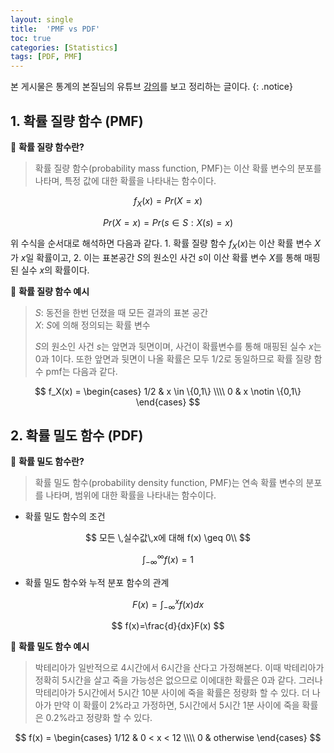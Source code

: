 ```yaml
---
layout: single
title:  'PMF vs PDF'
toc: true
categories: [Statistics]
tags: [PDF, PMF]
---
```


본 게시물은 통계의 본질님의 유튜브 [강의](https://www.youtube.com/watch?v=_jG3FQkprgo)를 보고 정리하는 글이다.
{: .notice}

## 1. 확률 질량 함수 (PMF)

👀 **확률 질량 함수란?**

>  확률 질량 함수(probability mass function, PMF)는 이산 확률 변수의 분포를 나타며, 특정 값에 대한 확률을 나타내는 함수이다.

$$
f_X(x) = Pr(X=x)
$$

$$
Pr(X=x) = Pr({s \in S : X(s) = x})
$$

위 수식을 순서대로 해석하면 다음과 같다. 1. 확률 질량 함수 $f_X(x)$는 이산 확률 변수 $X$가 $x$일 확률이고, 2. 이는 표본공간 $S$의 원소인 사건 $s$이 이산 확률 변수 $X$를 통해 매핑된 실수 $x$의 확률이다.

📍 **확률 질량 함수 예시**

> $S$: 동전을 한번 던졌을 때 모든 결과의 표본 공간<br>$X$: $S$에 의해 정의되는 확률 변수
>
> $S$의 원소인 사건 $s$는 앞면과 뒷면이며, 사건이 확률변수를 통해 매핑된 실수 $x$는 0과 1이다. 또한 앞면과 뒷면이 나올 확률은 모두 $1/2$로 동일하므로 확률 질량 함수 pmf는 다음과 같다.

$$
f_X(x) = \begin{cases}  1/2 & x \in \{0,1\} \\\\  0 & x \notin \{0,1\} \end{cases}
$$

## 2. 확률 밀도 함수 (PDF)

👀 **확률 밀도 함수란?**

> 확률 밀도 함수(probability density function, PMF)는 연속 확률 변수의 분포를 나타며, 범위에 대한 확률을 나타내는 함수이다.

- 확률 밀도 함수의 조건

$$
모든 \,실수값\,x에 대해 f(x) \geq 0\\
$$

$$
\int_{-\infty}^{\infty}f(x) = 1
$$

- 확률 밀도 함수와 누적 분포 함수의 관계

$$
F(x) = \int_{-\infty}^{x}f(x)dx
$$

$$
f(x)=\frac{d}{dx}F(x)
$$

📍 **확률 밀도 함수 예시**

> 박테리아가 일반적으로 4시간에서 6시간을 산다고 가정해본다. 이때 박테리아가 정확히 5시간을 살고 죽을 가능성은 없으므로 이에대한 확률은 0과 같다. 그러나 막테리아가 5시간에서 5시간 10분 사이에 죽을 확률은 정량화 할 수 있다. 더 나아가 만약 이 확률이 2%라고 가정하면, 5시간에서 5시간 1분 사이에 죽을 확률은 0.2%라고 정량화 할 수 있다.

$$
f(x) = \begin{cases}  1/12 & 0 < x < 12 \\\\  0 & otherwise \end{cases}
$$

 
